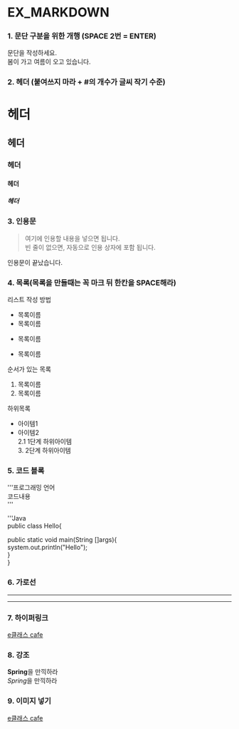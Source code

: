 # EX_MARKDOWN
### 1. 문단 구분을 위한 개행 (SPACE 2번 = ENTER)

문단을 작성하세요.  
봄이 가고 여름이 오고 있습니다.


### 2. 헤더 (붙여쓰지 마라 + #의 개수가 글씨 작기 수준)
# 헤더 
##  헤더 
### 헤더 
####  헤더 
##### 헤더 


### 3. 인용문
> 여기에 인용할 내용을 넣으면 됩니다.  
> 빈 줄이 없으면, 자동으로 인용 상자에 포함 됩니다.
 
인용문이 끝났습니다.


### 4. 목록(목록을 만들때는 꼭 마크 뒤 한칸을 SPACE해라)
리스트 작성 방법

* 목록이름
* 목록이름
- 목록이름
+ 목록이름

순서가 있는 목록
1. 목록이름
2. 목록이름

하위목록
- 아이템1
- 아이템2  
  2.1 1단계 하위아이템  
    3. 2단계 하위아이템
    
    
### 5. 코드 블록
'''프로그래밍 언어  
코드내용  
'''  

'''Java   
public class Hello{

  public static void main(String []args){  
    system.out.println("Hello");  
  }  
}


### 6. 가로선
---
---


### 7. 하이퍼링크  
[e클래스 cafe](https://cafe.naver.com/kndjang "e클래스의 카페입니다.")


### 8. 강조
**Spring**을 만끽하라  
*Spring*을 만끽하라


### 9. 이미지 넣기
[e클래스 cafe](https://github.com/koelkorea/EX_MARKDOWN/blob/main/design.png)

